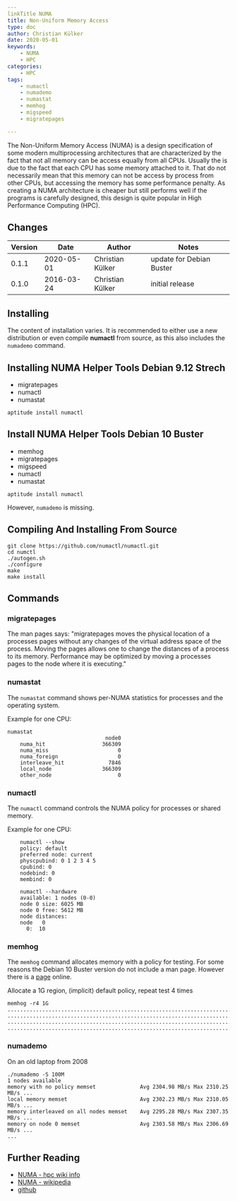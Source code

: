 ```yaml
---
linkTitle NUMA
title: Non-Uniform Memory Access
type: doc
author: Christian Külker
date: 2020-05-01
keywords:
    - NUMA
    - HPC
categories:
    - HPC
tags:
    - numactl
    - numademo
    - numastat
    - memhog
    - migspeed
    - migratepages

---
```


The Non-Uniform Memory Access (NUMA) is a design specification of some modern
multiprocessing architectures that are characterized by the fact that not all
memory can be access equally from all CPUs. Usually the is due to the fact
that each CPU has some memory attached to it. That do not necessarily mean that
this memory can not be access by process from other CPUs, but accessing the
memory has some performance penalty. As creating a NUMA architecture is cheaper
but still performs well if the programs is carefully designed, this design 
is quite popular in High Performance Computing (HPC).

## Changes

| Version | Date       | Author           | Notes                             |
| ------- | ---------- | ---------------- | --------------------------------- |
| 0.1.1   | 2020-05-01 | Christian Külker | update for Debian Buster          |
| 0.1.0   | 2016-03-24 | Christian Külker | initial release                   |

## Installing

The content of installation varies. It is recommended to either
use a new distribution or even compile **numactl** from source,
as this also includes the `numademo` command.

## Installing NUMA Helper Tools Debian 9.12 Strech

* migratepages
* numactl
* numastat

```shell
aptitude install numactl
```

## Install NUMA Helper Tools Debian 10 Buster

* memhog
* migratepages
* migspeed
* numactl
* numastat

```shell
aptitude install numactl
```

However, `numademo` is missing.

## Compiling And Installing From Source

```shell
git clone https://github.com/numactl/numactl.git
cd numctl
./autogen.sh
./configure
make
make install
```

## Commands

### migratepages

The man pages says: "migratepages  moves  the  physical  location of a
processes pages without any changes of the virtual address space of the
process. Moving the pages allows one to change the distances of a process to
its memory. Performance may be optimized by moving a processes pages to the
node where it is executing."

### numastat

The `numastat` command shows per-NUMA statistics for processes and the
operating system.

Example for one CPU:

```
numastat
                               node0
    numa_hit                  366309
    numa_miss                      0
    numa_foreign                   0
    interleave_hit              7846
    local_node                366309
    other_node                     0
```

### numactl

The `numactl` command controls the NUMA policy for processes or shared memory.


Example for one CPU:

```
    numactl --show
    policy: default
    preferred node: current
    physcpubind: 0 1 2 3 4 5
    cpubind: 0
    nodebind: 0
    membind: 0

    numactl --hardware
    available: 1 nodes (0-0)
    node 0 size: 6025 MB
    node 0 free: 5612 MB
    node distances:
    node   0
      0:  10
```

### memhog

The `memhog` command allocates memory with a policy for testing.  For some
reasons the Debian 10 Buster version do not include a man page.  However there
is a [page](http://man7.org/linux/man-pages/man8/memhog.8.html) online.

Allocate a 1G region, (implicit) default policy, repeat test 4 times
```
memhog -r4 1G
...............................................................................
...............................................................................
...............................................................................
...............................................................................
```

### numademo

On an old laptop from 2008

```shell
./numademo -S 100M
1 nodes available
memory with no policy memset              Avg 2304.98 MB/s Max 2310.25 MB/s ...
local memory memset                       Avg 2302.23 MB/s Max 2310.05 MB/s ...
memory interleaved on all nodes memset    Avg 2295.28 MB/s Max 2307.35 MB/s ...
memory on node 0 memset                   Avg 2303.58 MB/s Max 2306.69 MB/s ...
...

```

## Further Reading

* [NUMA - hpc wiki info](https://hpc-wiki.info/hpc/NUMA)
* [NUMA - wikipedia](https://en.wikipedia.org/wiki/Non-uniform_memory_access)
* [github](https://github.com/numactl/numactl)


